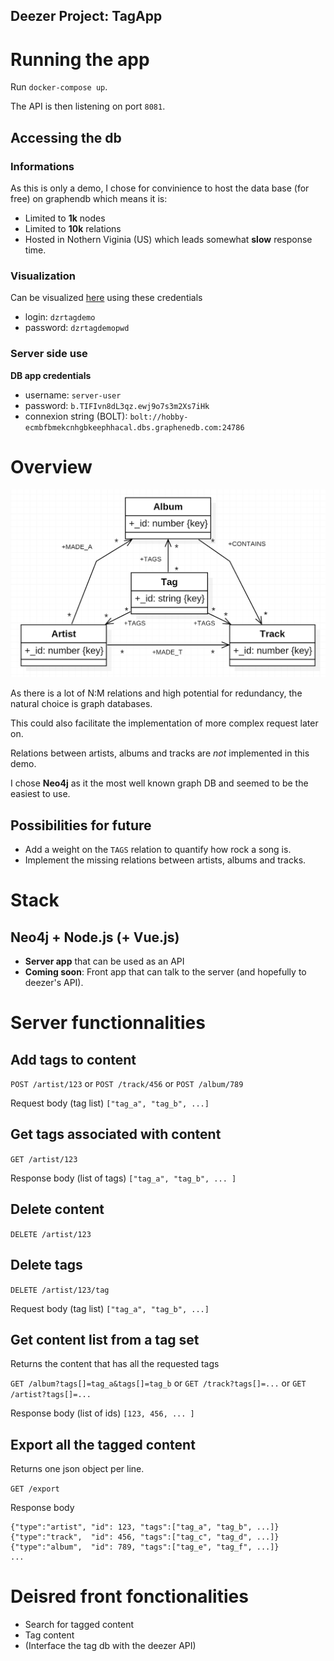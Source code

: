 Deezer Project: **TagApp**
---

# Running the app

Run `docker-compose up`.

The API is then listening on port `8081`.

## Accessing the db

### Informations

As this is only a demo, I chose for convinience to host the data base (for free) on graphendb which means it is:
* Limited to **1k** nodes
* Limited to **10k** relations
* Hosted in Nothern Viginia (US) which leads somewhat **slow** response time.

### Visualization

Can be visualized [here](https://hobby-ecmbfbmekcnhgbkeephhacal.dbs.graphenedb.com:24786/browser/) using these credentials
* login:    `dzrtagdemo`
* password: `dzrtagdemopwd`

### Server side use

**DB app credentials**
* username: `server-user`
* password: `b.TIFIvn8dL3qz.ewj9o7s3m2Xs7iHk`
* connexion string (BOLT): `bolt://hobby-ecmbfbmekcnhgbkeephhacal.dbs.graphenedb.com:24786`


# Overview

![UML](.\UML.png)

As there is a lot of N:M relations and high potential for redundancy, the natural choice is graph databases. 

This could also facilitate the implementation of more complex request later on.

Relations between artists, albums and tracks are _not_ implemented in this demo.

I chose **Neo4j** as it the most well known graph DB and seemed to be the easiest to use.

## Possibilities for future

* Add a weight on the `TAGS` relation to quantify how rock a song is.
* Implement the missing relations between artists, albums and tracks.

# Stack

## Neo4j + Node.js (+ Vue.js) 

* **Server app** that can be used as an API
* **Coming soon**: Front app that can talk to the server (and hopefully to deezer's API).

# Server functionnalities

## Add tags to content

`POST /artist/123` or `POST /track/456` or `POST /album/789`

Request body (tag list) `["tag_a", "tag_b", ...]`

## Get tags associated with content

`GET /artist/123` 

Response body (list of tags) `["tag_a", "tag_b", ... ]`

## Delete content

`DELETE /artist/123` 

## Delete tags

`DELETE /artist/123/tag` 

Request body (tag list) `["tag_a", "tag_b", ...]`

## Get content list from a tag set

Returns the content that has all the requested tags

`GET /album?tags[]=tag_a&tags[]=tag_b` or `GET /track?tags[]=...` or `GET /artist?tags[]=...`

Response body (list of ids) `[123, 456, ... ]`

## Export all the tagged content

Returns one json object per line.

`GET /export`

Response body
```
{"type":"artist", "id": 123, "tags":["tag_a", "tag_b", ...]}
{"type":"track",  "id": 456, "tags":["tag_c", "tag_d", ...]}
{"type":"album",  "id": 789, "tags":["tag_e", "tag_f", ...]}
...
```

# Deisred front fonctionalities

* Search for tagged content
* Tag content
* (Interface the tag db with the deezer API)
